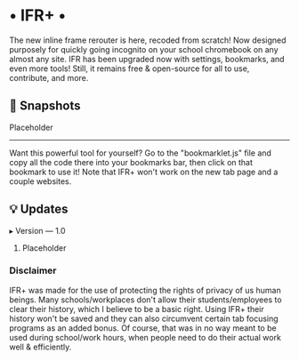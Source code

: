 # • IFR+ • 
The new inline frame rerouter is here, recoded from scratch! Now designed purposely for quickly going incognito on your school chromebook on any almost any site. IFR has been upgraded now with settings, bookmarks, and even more tools! Still, it remains free &amp; open-source for all to use, contribute, and more.
## 📸 Snapshots
Placeholder

---
Want this powerful tool for yourself? Go to the "bookmarklet.js" file and copy all the code there into your bookmarks bar, then click on that bookmark to use it! Note that IFR+ won't work on the new tab page and a couple websites.
## 💡 Updates
▸ Version — 1.0
1. Placeholder
### Disclaimer
IFR+ was made for the use of protecting the rights of privacy of us human beings. Many schools/workplaces don't allow their students/employees to clear their history, which I believe to be a basic right. Using IFR+ their history won't be saved and they can also circumvent certain tab focusing programs as an added bonus. Of course, that was in no way meant to be used during school/work hours, when people need to do their actual work well & efficiently.
